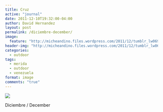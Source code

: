 ```yaml
---
title: Cruz
active: "journal"
date: 2011-12-10T19:32:00-04:00
author: David Hernandez
layout: post
permalink: /diciembre-december/
image:
  feature: "http://micheandino.files.wordpress.com/2011/12/tumblr_lw069zb6r21qa1qgjo1_1280.jpg"
header-img: "http://micheandino.files.wordpress.com/2011/12/tumblr_lw069zb6r21qa1qgjo1_1280.jpg"
categories:
  - outdoor
tags:
  - merida
  - outdoor
  - venezuela
format: image
comments: "true"
---
```

<a href="http://micheandino.files.wordpress.com/2011/12/tumblr_lw069zb6r21qa1qgjo1_1280.jpg" class="popup"  title="Cruz de la estación La Montaña" data-caption="© 2011 by David Hernández"><img src="http://micheandino.files.wordpress.com/2011/12/tumblr_lw069zb6r21qa1qgjo1_1280.jpg"></a>

Diciembre / December
